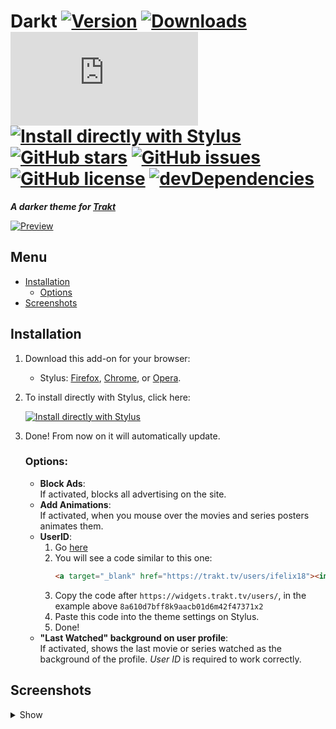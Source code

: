 # Darkt [![Version][version]][1] [![Downloads][downloads]][1] [![Size][size]][1] [![Install directly with Stylus][stylus]][2] [![GitHub stars][stars]][3] [![GitHub issues][issues]][4] [![GitHub license][license]][5] [![devDependencies][devdependencies]][6]
**_A darker theme for [Trakt]_**

[![Preview]][Screenshots]

## Menu
* [Installation]
    * [Options]
* [Screenshots]

## Installation
1. Download this add-on for your browser:
    * Stylus: [Firefox], [Chrome], or [Opera].
2. To install directly with Stylus, click here:</br>

    [![Install directly with Stylus][Darkt]][2]</br>
3. Done! From now on it will automatically update.

    ### Options:
    * **Block Ads**:</br>
        If activated, blocks all advertising on the site.
    * **Add Animations**:</br>
        If activated, when you mouse over the movies and series posters animates them.
    * **UserID**:</br>
        1. Go [here][7]
        2. You will see a code similar to this one:
            ```html
            <a target="_blank" href="https://trakt.tv/users/ifelix18"><img width="500" height="40" alt="iFelix18" src="https://widgets.trakt.tv/users/8a610d7bff8k9aacb01d6m42f47371x2/watched/thin@2x.jpg" /></a>
            ```
        3. Copy the code after `https://widgets.trakt.tv/users/`, in the example above `8a610d7bff8k9aacb01d6m42f47371x2`
        4. Paste this code into the theme settings on Stylus.
        5. Done!
    * **"Last Watched" background on user profile**:</br>
        If activated, shows the last movie or series watched as the background of the profile. *User ID* is required to work correctly.

## Screenshots
<details><summary>Show</summary>

[![Dashboard]][Screenshots]

[![Movies]][Screenshots]

[![Series]][Screenshots]
</details>

[version]: https://flat.badgen.net/badge/version/3.0.0/ED1C24
[1]: #
[downloads]: https://flat.badgen.net/runkit/darkt-downloads-dadge-0qpbco638ygr
[size]: https://flat.badgen.net/badgesize/normal/iFelix18/Darkt/master/darkt.user.css
[stylus]: https://flat.badgen.net/badge/install%20directly%20with/Stylus/00ADAD "Click here!"
[2]: https://bit.ly/InstallDarkt
[stars]: https://flat.badgen.net/github/stars/iFelix18/Darkt
[3]: https://github.com/iFelix18/Darkt/stargazers
[issues]: https://flat.badgen.net/github/open-issues/iFelix18/Darkt
[4]: https://github.com/iFelix18/Darkt/issues
[license]: https://flat.badgen.net/github/license/iFelix18/Darkt
[5]: https://creativecommons.org/licenses/by-sa/4.0/
[devdependencies]: https://flat.badgen.net/david/dev/iFelix18/Darkt
[6]: https://david-dm.org/iFelix18/Darkt?type=dev

[Trakt]: https://trakt.tv

[Preview]: https://i.imgur.com/jYMxfKZ.png "Click to see more screenshots"

[Installation]: README.md#installation
[Options]: README.md#options
[Screenshots]: README.md#screenshots

[Firefox]: https://addons.mozilla.org/firefox/addon/styl-us/
[Chrome]: https://chrome.google.com/webstore/detail/clngdbkpkpeebahjckkjfobafhncgmne
[Opera]: https://addons.opera.com/extensions/details/stylus/

[Darkt]: https://flat.badgen.net/badge/Darkt/install/00ADAD "Click here!"

[7]: https://trakt.tv/widgets/watched

[Dashboard]: https://i.imgur.com/ms58jKT.png "Dashboard"
[Movies]: https://i.imgur.com/Mqmkcef.png "Movies"
[Series]: https://i.imgur.com/SE9EVV0.png "Series"
